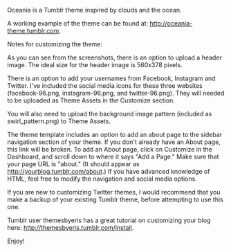 Oceania is a Tumblr theme inspired by clouds and the ocean.

A working example of the theme can be found at: http://oceania-theme.tumblr.com.

Notes for customizing the theme:

As you can see from the screenshots, there is an option to upload a header image. The ideal size for the header image is 560x378 pixels. 

There is an option to add your usernames from Facebook, Instagram and Twitter. I've included the social media icons for these three websites (facebook-96.png, instagram-96.png, and twitter-96.png). They will needed to be uploaded as Theme Assets in the Customize section.

You will also need to upload the background image pattern (included as swirl_pattern.png) to Theme Assets.

The theme template includes an option to add an about page to the sidebar navigation section of your theme. If you don't already have an About page, this link will be broken. To add an About page, click on Customize in the Dashboard, and scroll down to where it says "Add a Page." Make sure that your page URL is "about." (It should appear as http://yourblog.tumblr.com/about.) If you have advanced knowledge of HTML, feel free to modify the navigation and social media options.

If you are new to customizing Twitter themes, I would recommend that you make a backup of your existing Tumblr theme, before attempting to use this one.

Tumblr user themesbyeris has a great tutorial on customizing your blog here: http://themesbyeris.tumblr.com/install.

Enjoy!
